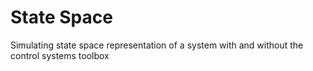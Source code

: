 # State Space

Simulating state space representation of a system with and without the control systems toolbox